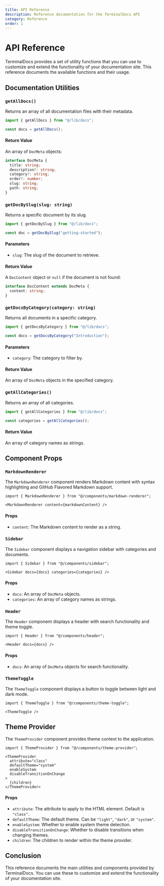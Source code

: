 ```yaml
---
title: API Reference
description: Reference documentation for the TerminalDocs API
category: Reference
order: 1
---
```


# API Reference

TerminalDocs provides a set of utility functions that you can use to customize and extend the functionality of your documentation site. This reference documents the available functions and their usage.

## Documentation Utilities

### `getAllDocs()`

Returns an array of all documentation files with their metadata.

```typescript
import { getAllDocs } from "@/lib/docs";

const docs = getAllDocs();
```

#### Return Value

An array of `DocMeta` objects:

```typescript
interface DocMeta {
  title: string;
  description?: string;
  category?: string;
  order?: number;
  slug: string;
  path: string;
}
```

### `getDocBySlug(slug: string)`

Returns a specific document by its slug.

```typescript
import { getDocBySlug } from "@/lib/docs";

const doc = getDocBySlug("getting-started");
```

#### Parameters

- `slug`: The slug of the document to retrieve.

#### Return Value

A `DocContent` object or `null` if the document is not found:

```typescript
interface DocContent extends DocMeta {
  content: string;
}
```

### `getDocsByCategory(category: string)`

Returns all documents in a specific category.

```typescript
import { getDocsByCategory } from "@/lib/docs";

const docs = getDocsByCategory("Introduction");
```

#### Parameters

- `category`: The category to filter by.

#### Return Value

An array of `DocMeta` objects in the specified category.

### `getAllCategories()`

Returns an array of all categories.

```typescript
import { getAllCategories } from "@/lib/docs";

const categories = getAllCategories();
```

#### Return Value

An array of category names as strings.

## Component Props

### `MarkdownRenderer`

The `MarkdownRenderer` component renders Markdown content with syntax highlighting and GitHub Flavored Markdown support.

```tsx
import { MarkdownRenderer } from "@/components/markdown-renderer";

<MarkdownRenderer content={markdownContent} />
```

#### Props

- `content`: The Markdown content to render as a string.

### `Sidebar`

The `Sidebar` component displays a navigation sidebar with categories and documents.

```tsx
import { Sidebar } from "@/components/sidebar";

<Sidebar docs={docs} categories={categories} />
```

#### Props

- `docs`: An array of `DocMeta` objects.
- `categories`: An array of category names as strings.

### `Header`

The `Header` component displays a header with search functionality and theme toggle.

```tsx
import { Header } from "@/components/header";

<Header docs={docs} />
```

#### Props

- `docs`: An array of `DocMeta` objects for search functionality.

### `ThemeToggle`

The `ThemeToggle` component displays a button to toggle between light and dark mode.

```tsx
import { ThemeToggle } from "@/components/theme-toggle";

<ThemeToggle />
```

## Theme Provider

The `ThemeProvider` component provides theme context to the application.

```tsx
import { ThemeProvider } from "@/components/theme-provider";

<ThemeProvider
  attribute="class"
  defaultTheme="system"
  enableSystem
  disableTransitionOnChange
>
  {children}
</ThemeProvider>
```

#### Props

- `attribute`: The attribute to apply to the HTML element. Default is `"class"`.
- `defaultTheme`: The default theme. Can be `"light"`, `"dark"`, or `"system"`.
- `enableSystem`: Whether to enable system theme detection.
- `disableTransitionOnChange`: Whether to disable transitions when changing themes.
- `children`: The children to render within the theme provider.

## Conclusion

This reference documents the main utilities and components provided by TerminalDocs. You can use these to customize and extend the functionality of your documentation site. 